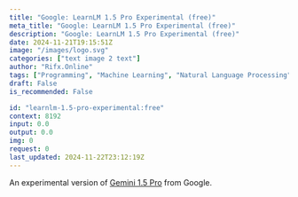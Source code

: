 ```yaml
---
title: "Google: LearnLM 1.5 Pro Experimental (free)"
meta_title: "Google: LearnLM 1.5 Pro Experimental (free)"
description: "Google: LearnLM 1.5 Pro Experimental (free)"
date: 2024-11-21T19:15:51Z
image: "/images/logo.svg"
categories: ["text image 2 text"]
author: "Rifx.Online"
tags: ["Programming", "Machine Learning", "Natural Language Processing", "Generative AI", "Chatbots", "Free"]
draft: False
is_recommended: False

id: "learnlm-1.5-pro-experimental:free"
context: 8192
input: 0.0
output: 0.0
img: 0
request: 0
last_updated: 2024-11-22T23:12:19Z
---
```


An experimental version of [Gemini 1.5 Pro](/google/gemini-pro-1.5) from Google.

